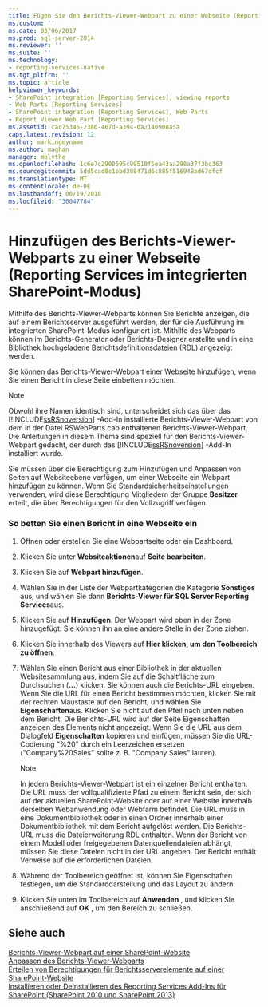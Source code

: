 ```yaml
---
title: Fügen Sie den Berichts-Viewer-Webpart zu einer Webseite (Reporting Services im integrierten SharePoint-Modus) | Microsoft Docs
ms.custom: ''
ms.date: 03/06/2017
ms.prod: sql-server-2014
ms.reviewer: ''
ms.suite: ''
ms.technology:
- reporting-services-native
ms.tgt_pltfrm: ''
ms.topic: article
helpviewer_keywords:
- SharePoint integration [Reporting Services], viewing reports
- Web Parts [Reporting Services]
- SharePoint integration [Reporting Services], Web Parts
- Report Viewer Web Part [Reporting Services]
ms.assetid: cac75345-2380-467d-a394-0a2140908a5a
caps.latest.revision: 12
author: markingmyname
ms.author: maghan
manager: mblythe
ms.openlocfilehash: 1c6e7c2900595c99518f5ea43aa298a37f3bc363
ms.sourcegitcommit: 5dd5cad0c1bbd308471d6c885f516948ad67dfcf
ms.translationtype: MT
ms.contentlocale: de-DE
ms.lasthandoff: 06/19/2018
ms.locfileid: "36047784"
---
```

# <a name="add-the-report-viewer-web-part-to-a-web-page-reporting-services-in-sharepoint-integrated-mode"></a>Hinzufügen des Berichts-Viewer-Webparts zu einer Webseite (Reporting Services im integrierten SharePoint-Modus)
  Mithilfe des Berichts-Viewer-Webparts können Sie Berichte anzeigen, die auf einem Berichtsserver ausgeführt werden, der für die Ausführung im integrierten SharePoint-Modus konfiguriert ist. Mithilfe des Webparts können im Berichts-Generator oder Berichts-Designer erstellte und in eine Bibliothek hochgeladene Berichtsdefinitionsdateien (RDL) angezeigt werden.  
  
 Sie können das Berichts-Viewer-Webpart einer Webseite hinzufügen, wenn Sie einen Bericht in diese Seite einbetten möchten.  
  
> [!NOTE]  
>  Obwohl ihre Namen identisch sind, unterscheidet sich das über das [!INCLUDE[ssRSnoversion](../../includes/ssrsnoversion-md.md)] -Add-In installierte Berichts-Viewer-Webpart von dem in der Datei RSWebParts.cab enthaltenen Berichts-Viewer-Webpart. Die Anleitungen in diesem Thema sind speziell für den Berichts-Viewer-Webpart gedacht, der durch das [!INCLUDE[ssRSnoversion](../../includes/ssrsnoversion-md.md)] -Add-In installiert wurde.  
  
 Sie müssen über die Berechtigung zum Hinzufügen und Anpassen von Seiten auf Websiteebene verfügen, um einer Webseite ein Webpart hinzufügen zu können. Wenn Sie Standardsicherheitseinstellungen verwenden, wird diese Berechtigung Mitgliedern der Gruppe **Besitzer** erteilt, die über Berechtigungen für den Vollzugriff verfügen.  
  
### <a name="to-embed-a-report-in-a-web-page"></a>So betten Sie einen Bericht in eine Webseite ein  
  
1.  Öffnen oder erstellen Sie eine Webpartseite oder ein Dashboard.  
  
2.  Klicken Sie unter **Websiteaktionen**auf **Seite bearbeiten**.  
  
3.  Klicken Sie auf **Webpart hinzufügen**.  
  
4.  Wählen Sie in der Liste der Webpartkategorien die Kategorie **Sonstiges** aus, und wählen Sie dann **Berichts-Viewer für SQL Server Reporting Services**aus.  
  
5.  Klicken Sie auf **Hinzufügen**. Der Webpart wird oben in der Zone hinzugefügt. Sie können ihn an eine andere Stelle in der Zone ziehen.  
  
6.  Klicken Sie innerhalb des Viewers auf **Hier klicken, um den Toolbereich zu öffnen**.  
  
7.  Wählen Sie einen Bericht aus einer Bibliothek in der aktuellen Websitesammlung aus, indem Sie auf die Schaltfläche zum Durchsuchen (**...**) klicken. Sie können auch die Berichts-URL eingeben. Wenn Sie die URL für einen Bericht bestimmen möchten, klicken Sie mit der rechten Maustaste auf den Bericht, und wählen Sie **Eigenschaften**aus. Klicken Sie nicht auf den Pfeil nach unten neben dem Bericht. Die Berichts-URL wird auf der Seite Eigenschaften anzeigen des Elements nicht angezeigt. Wenn Sie die URL aus dem Dialogfeld **Eigenschaften** kopieren und einfügen, müssen Sie die URL-Codierung "%20" durch ein Leerzeichen ersetzen ("Company%20Sales" sollte z. B. "Company Sales" lauten).  
  
    > [!NOTE]  
    >  In jedem Berichts-Viewer-Webpart ist ein einzelner Bericht enthalten. Die URL muss der vollqualifizierte Pfad zu einem Bericht sein, der sich auf der aktuellen SharePoint-Website oder auf einer Website innerhalb derselben Webanwendung oder Webfarm befindet. Die URL muss in eine Dokumentbibliothek oder in einen Ordner innerhalb einer Dokumentbibliothek mit dem Bericht aufgelöst werden. Die Berichts-URL muss die Dateierweiterung RDL enthalten. Wenn der Bericht von einem Modell oder freigegebenen Datenquellendateien abhängt, müssen Sie diese Dateien nicht in der URL angeben. Der Bericht enthält Verweise auf die erforderlichen Dateien.  
  
8.  Während der Toolbereich geöffnet ist, können Sie Eigenschaften festlegen, um die Standarddarstellung und das Layout zu ändern.  
  
9. Klicken Sie unten im Toolbereich auf **Anwenden** , und klicken Sie anschließend auf **OK** , um den Bereich zu schließen.  
  
## <a name="see-also"></a>Siehe auch  
 [Berichts-Viewer-Webpart auf einer SharePoint-Website](../report-viewer-web-part-on-a-sharepoint-site.md)   
 [Anpassen des Berichts-Viewer-Webparts](../customize-the-report-viewer-web-part.md)   
 [Erteilen von Berechtigungen für Berichtsserverelemente auf einer SharePoint-Website](../security/granting-permissions-on-report-server-items-on-a-sharepoint-site.md)   
 [Installieren oder Deinstallieren des Reporting Services Add-Ins für SharePoint &#40;SharePoint 2010 und SharePoint 2013&#41;](../install-windows/install-or-uninstall-the-reporting-services-add-in-for-sharepoint.md)  
  
  